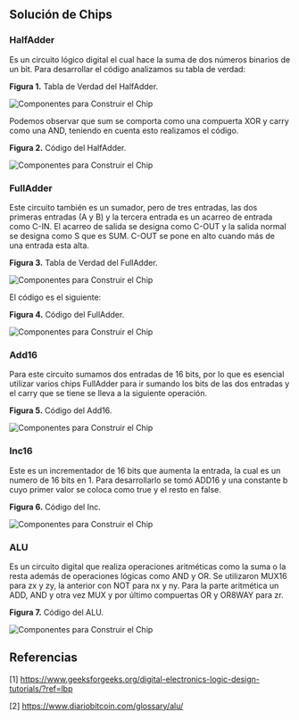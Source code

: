 ## Solución de Chips

### HalfAdder
Es un circuito lógico digital el cual hace la suma de dos números binarios de un bit. Para desarrollar el código analizamos su tabla de verdad:


**Figura 1.** Tabla de Verdad del HalfAdder.


![Componentes para Construir el Chip](https://i.ibb.co/1fM02zs/Capture.png)


Podemos observar que sum se comporta como una compuerta XOR y carry como una AND, teniendo en cuenta esto realizamos el código.

**Figura 2.** Código del HalfAdder.


![Componentes para Construir el Chip](https://i.ibb.co/pPzH0s7/Capture.png)


### FullAdder

Este circuito también es un sumador, pero de tres entradas, las dos primeras entradas (A y B) y la tercera entrada es un acarreo de entrada como C-IN. El acarreo de salida se designa como C-OUT y la salida normal se designa como S que es SUM. C-OUT se pone en alto cuando más de una entrada esta alta.

**Figura 3.** Tabla de Verdad del FullAdder.


![Componentes para Construir el Chip](https://i.ibb.co/n7DZ7zx/Capture.png)

El código es el siguiente:

**Figura 4.** Código del FullAdder.


![Componentes para Construir el Chip](https://i.ibb.co/280nSvf/Capture.png)

### Add16

Para este circuito sumamos dos entradas de 16 bits, por lo que es esencial utilizar varios chips FullAdder para ir sumando los bits de las dos entradas y el carry que se tiene se lleva a la siguiente operación.

**Figura 5.** Código del Add16.


![Componentes para Construir el Chip](https://i.ibb.co/zZqyhHS/Capture.png)

### Inc16

Este es un incrementador de 16 bits que aumenta la entrada, la cual es un numero de 16 bits en 1. Para desarrollarlo se tomó ADD16 y una constante b cuyo primer valor se coloca como true y el resto en false.

**Figura 6.** Código del Inc.


![Componentes para Construir el Chip](https://i.ibb.co/hM2c1Qn/Capture.png)



### ALU

Es un circuito digital que realiza operaciones aritméticas como la suma o la resta además de operaciones lógicas como AND y OR. Se utilizaron MUX16 para zx y zy, la anterior con NOT para nx y ny. Para la parte aritmética un ADD, AND y otra vez MUX y por último compuertas OR y OR8WAY para zr.

**Figura 7.** Código del ALU.


![Componentes para Construir el Chip](https://i.ibb.co/zhBKzTz/Capture.png)

## Referencias

[1] https://www.geeksforgeeks.org/digital-electronics-logic-design-tutorials/?ref=lbp

[2] https://www.diariobitcoin.com/glossary/alu/


